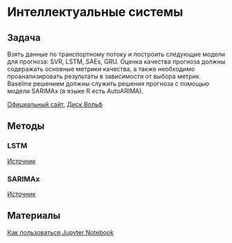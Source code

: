# Интеллектуальные системы
## Задача
Взять данные по транспортному потоку и построить следующие модели для прогноза: SVR, LSTM, SAEs, GRU. Оценка качества прогноза должны содеражать основные метрики качества, а также необходимо проанализировать результаты в зависимости от выбора метрик. Baseline решением должны служить решения прогноза с помощью модели SARIMAx (в языке R есть AutoARIMA).

[Официальный сайт](https://m.highwaysengland.co.uk/), [Диск Вольф](https://vk.com/away.php?to=https%3A%2F%2Fyadi.sk%2Fd%2Fe8Bdiq8TqfCFbg&cc_key=)

## Методы
### LSTM
[Источник](https://machinelearningmastery.com/time-series-prediction-lstm-recurrent-neural-networks-python-keras/)

### SARIMAx
[Источник](https://towardsdatascience.com/machine-learning-part-19-time-series-and-autoregressive-integrated-moving-average-model-arima-c1005347b0d7
)

## Материалы
[Как пользоваться Jupyter Notebook](https://habr.com/ru/company/ods/blog/322626/)
